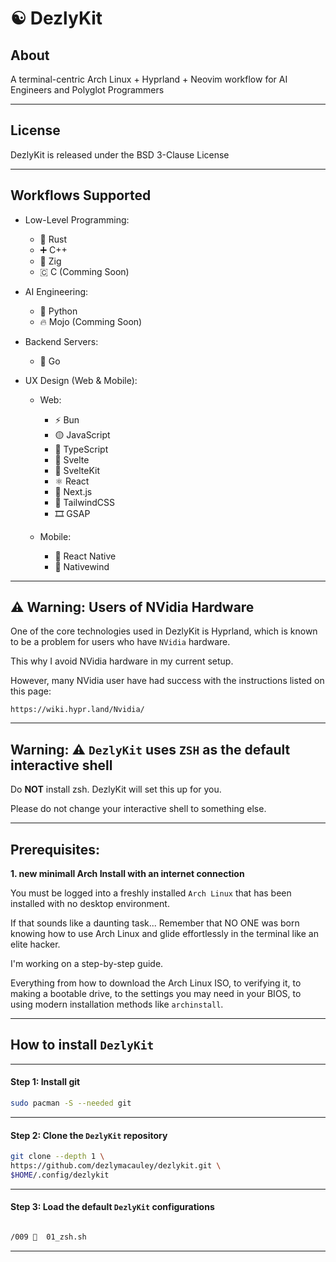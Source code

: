 # ☯️ DezlyKit

## About
A terminal-centric Arch Linux + Hyprland + Neovim workflow 
for AI Engineers and Polyglot Programmers 

_______________________________________________________________________________
## License

DezlyKit is released under the BSD 3-Clause License
_______________________________________________________________________________
## Workflows Supported

- Low-Level Programming:    
    - 🦀 Rust
    - ➕ C++
    - 🦎 Zig
    - 🇨 C (Comming Soon)

- AI Engineering:           
    - 🐍 Python
    - 🔥 Mojo (Comming Soon)

- Backend Servers:           
    - 🐹 Go

- UX Design (Web & Mobile):
    - Web:
        - ⚡ Bun
        - 🟡 JavaScript
        - 🔵 TypeScript
        - 🔸 Svelte
        - 🔶 SvelteKit
        - ⚛️ React
        - 🔳 Next.js
        - 🎨 TailwindCSS
        - 🎞️ GSAP

    - Mobile:
        - 📱 React Native
        - 🍃 Nativewind

_______________________________________________________________________________
## ⚠️ Warning: Users of NVidia Hardware

One of the core technologies used in DezlyKit is Hyprland, 
which is known to be a problem for users who have `NVidia` hardware.

This why I avoid NVidia hardware in my current setup. 

However, many NVidia user have had success with the instructions 
listed on this page:
```
https://wiki.hypr.land/Nvidia/
```
_______________________________________________________________________________

## Warning: ⚠️ `DezlyKit` uses `ZSH` as the default interactive shell 

Do **NOT** install zsh. DezlyKit will set this up for you.

Please do not change your interactive shell to something else.

_______________________________________________________________________________
## Prerequisites: 

**1. new minimall Arch Install with an internet connection**

You must be logged into a freshly installed `Arch Linux` 
that has been installed with no desktop environment. 

If that sounds like a daunting task... Remember that NO ONE was born knowing
how to use Arch Linux and glide effortlessly in the terminal like an elite
hacker. 

I'm working on a step-by-step guide.

Everything from how to download the Arch Linux ISO, to verifying it,
to making a bootable drive, to the settings you may need in your BIOS,
to using modern installation methods like `archinstall`.

_______________________________________________________________________________
## How to install `DezlyKit`
_______________________________________________________________________________
#### Step 1: Install git
```sh
sudo pacman -S --needed git
```
_______________________________________________________________________________
#### Step 2: Clone the `DezlyKit` repository
```sh
git clone --depth 1 \
https://github.com/dezlymacauley/dezlykit.git \
$HOME/.config/dezlykit
```
_______________________________________________________________________________
#### Step 3: Load the default `DezlyKit` configurations

```sh

/009   01_zsh.sh
```
_______________________________________________________________________________

